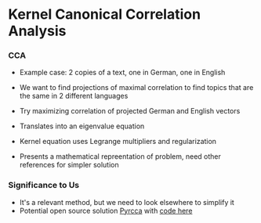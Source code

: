 # Kernel Canonical Correlation Analysis

### CCA

- Example case: 2 copies of a text, one in German, one in English
- We want to find projections of maximal correlation to find topics that are the same in 2 different languages
- Try maximizing correlation of projected German and English vectors
- Translates into an eigenvalue equation
- Kernel equation uses Legrange multipliers and regularization

- Presents a mathematical repreentation of problem, need other references for simpler solution

### Significance to Us

- It's a relevant method, but we need to look elsewhere to simplify it
- Potential open source solution [Pyrcca](http://journal.frontiersin.org/article/10.3389/fninf.2016.00049/full) with [code here](https://github.com/gallantlab/pyrcca)
